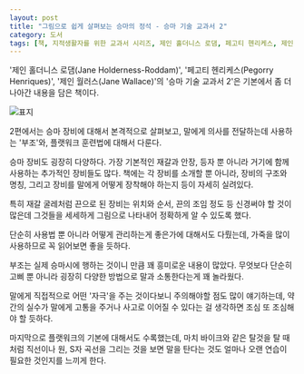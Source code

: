 ```yaml
---
layout: post
title: "그림으로 쉽게 살펴보는 승마의 정석 - 승마 기술 교과서 2"
category: 도서
tags: [책, 지적생활자를 위한 교과서 시리즈, 제인 홀더니스 로댐, 페고티 헨리케스, 제인 월러스, 김은지, 김수현, 보누스, 서평]
---
```


'제인 홀더니스 로댐(Jane Holderness-Roddam)',
'페고티 헨리케스(Pegorry Henriques)',
'제인 월러스(Jane Wallace)'의
'승마 기술 교과서 2'은
기본에서 좀 더 나아간 내용을 담은 책이다.

![표지](https://lh3.googleusercontent.com/r9zJOnEh5jEAQzUn11pE_xU9JMSMk4qDu17t2IqEYQwMr0Witld9-gCuOy_J1NAahnLuDBd6COLmQQ=s480)

2편에서는 승마 장비에 대해서 본격적으로 살펴보고,
말에게 의사를 전달하는데 사용하는 '부조'와,
플랫워크 훈련법에 대해서 다룬다.

승마 장비도 굉장히 다양하다.
가장 기본적인 재갈과 안장, 등자 뿐 아니라
거기에 함께 사용하는 추가적인 장비들도 많다.
책에는 각 장비를 소개할 뿐 아니라,
장비의 구조와 명칭,
그리고 장비를 말에게 어떻게 장착해야 하는지 등이 자세히 실려있다.

특히 재갈 굴레처럼 끈으로 된 장비는
위치와 순서, 끈의 조임 정도 등 신경써야 할 것이 많은데
그것들을 세세하게 그림으로 나타내어 정확하게 알 수 있도록 했다.

단순히 사용법 뿐 아니라
어떻게 관리하는게 좋은가에 대해서도 다뤘는데,
가죽을 많이 사용하므로 꼭 읽어보면 좋을 듯하다.

부조는 실제 승마시에 행하는 것이니 만큼 꽤 흥미로운 내용이 많았다.
무엇보다 단순히 고삐 뿐 아니라 굉장히 다양한 방법으로 말과 소통한다는게 꽤 놀라웠다.

말에게 직접적으로 어떤 '자극'을 주는 것이다보니
주의해야할 점도 많이 얘기하는데,
약간의 실수가 말에게 고통을 주거나 사고로 이어질 수 있다는 걸 생각하면
조심 또 조심해야 할 듯하다.

마지막으로 플랫워크의 기본에 대해서도 수록했는데,
마치 바이크와 같은 탈것을 탈 때처럼
직선이나 원, S자 곡선을 그리는 것을 보면
말을 탄다는 것도 얼마나 오랜 연습이 필요한 것인지를 느끼게 한다.
